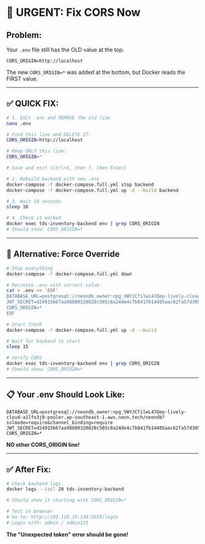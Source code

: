 # 🚨 URGENT: Fix CORS Now

## Problem:
Your `.env` file still has the OLD value at the top:
```
CORS_ORIGIN=http://localhost
```

The new `CORS_ORIGIN=*` was added at the bottom, but Docker reads the FIRST value.

---

## ✅ QUICK FIX:

```bash
# 1. Edit .env and REMOVE the old line
nano .env

# Find this line and DELETE IT:
CORS_ORIGIN=http://localhost

# Keep ONLY this line:
CORS_ORIGIN=*

# Save and exit (Ctrl+X, then Y, then Enter)

# 2. Rebuild backend with new .env
docker-compose -f docker-compose.full.yml stop backend
docker-compose -f docker-compose.full.yml up -d --build backend

# 3. Wait 10 seconds
sleep 10

# 4. Check it worked
docker exec tds-inventory-backend env | grep CORS_ORIGIN
# Should show: CORS_ORIGIN=*
```

---

## 🔧 Alternative: Force Override

```bash
# Stop everything
docker-compose -f docker-compose.full.yml down

# Recreate .env with correct value
cat > .env << 'EOF'
DATABASE_URL=postgresql://neondb_owner:npg_VWYJCfilwL47@ep-lively-cloud-a1lfo3j0-pooler.ap-southeast-1.aws.neon.tech/neondb?sslmode=require&channel_binding=require
JWT_SECRET=d24915667aa98800320828c505c8a24de4c7b841fb14405aac62fa57d305bd70
CORS_ORIGIN=*
EOF

# Start fresh
docker-compose -f docker-compose.full.yml up -d --build

# Wait for backend to start
sleep 15

# Verify CORS
docker exec tds-inventory-backend env | grep CORS_ORIGIN
# Should show: CORS_ORIGIN=*
```

---

## 📋 Your .env Should Look Like:

```env
DATABASE_URL=postgresql://neondb_owner:npg_VWYJCfilwL47@ep-lively-cloud-a1lfo3j0-pooler.ap-southeast-1.aws.neon.tech/neondb?sslmode=require&channel_binding=require
JWT_SECRET=d24915667aa98800320828c505c8a24de4c7b841fb14405aac62fa57d305bd70
CORS_ORIGIN=*
```

**NO other CORS_ORIGIN line!**

---

## ✅ After Fix:

```bash
# Check backend logs
docker logs --tail 20 tds-inventory-backend

# Should show it starting with CORS_ORIGIN=*

# Test in browser
# Go to: http://103.118.19.134:5555/login
# Login with: admin / admin123
```

**The "Unexpected token" error should be gone!**

